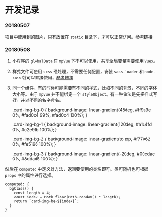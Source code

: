 # 开发记录

### 20180507

项目中使用到的图片，只有放置在 `static` 目录下，才可以正常访问。[参考链接](https://github.com/Meituan-Dianping/mpvue/issues/94)

### 20180508

1. 小程序的 `globalData` 在 `mpVue` 下不可以使用，共享全局变量需要使用 `Vuex`。

2. 样式文件可使用 `scss` 预处理，不需要任何配置，安装 `sass-loader` 和 `node-sass` 就可以直接使用。[参考链接](https://github.com/Meituan-Dianping/mpvue/issues/232)

3. 同一个组件，有的时候可能需要有不同的样式，比如不同的背景，不同的字体大小等。由于 `mpvue` 并不能绑定一个 `styleObject`。有一种做法是先把样式写好，并以不同的名字命名。

    .card-img-bg-0 {
        background-image: linear-gradient(45deg, #ff9a9e 0%, #fad0c4 99%, #fad0c4 100%);
    }

    .card-img-bg-1 {
      background-image: linear-gradient(120deg, #a1c4fd 0%, #c2e9fb 100%);
    }

    .card-img-bg-2 {
      background-image: linear-gradient(to top, #f77062 0%, #fe5196 100%);
    }

    .card-img-bg-3 {
      background-image: linear-gradient(-20deg, #00cdac 0%, #8ddad5 100%);
    }

然后在 `computed` 中定义好方法，返回要使用的类名即可。类可随机也可根据 `props` 中的属性进行选择。

    computed: {
      bgClass() {
        const length = 4;
        const index = Math.floor(Math.random() * length);
        return `card-img-bg-${index}`;
      }
    }
